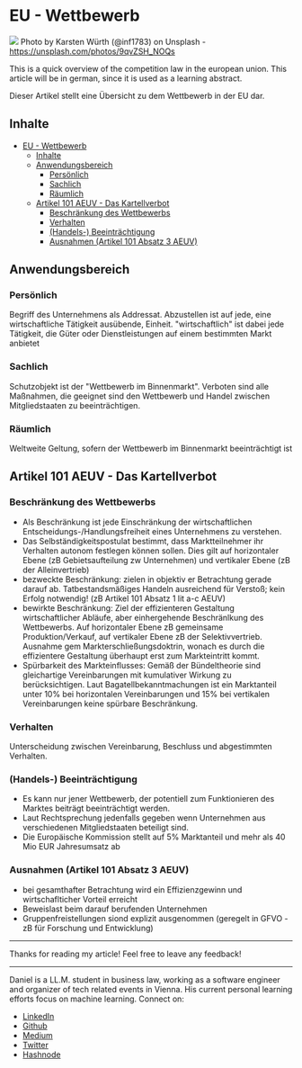 # EU - Wettbewerb
[<img src="https://images.unsplash.com/photo-1482690205767-61deebe15ef7?auto=format&fit=crop&w=2250&q=80">](
https://unsplash.com/photos/9qvZSH_NOQs)
Photo by Karsten Würth (@inf1783) on Unsplash - https://unsplash.com/photos/9qvZSH_NOQs

This is a quick overview of the competition law in the european union. This article will be in german, since it is used as a learning abstract. 

Dieser Artikel stellt eine Übersicht zu dem Wettbewerb in der EU dar.

## Inhalte

<!-- TOC -->

- [EU - Wettbewerb](#eu---wettbewerb)
  - [Inhalte](#inhalte)
  - [Anwendungsbereich](#anwendungsbereich)
    - [Persönlich](#persönlich)
    - [Sachlich](#sachlich)
    - [Räumlich](#räumlich)
  - [Artikel 101 AEUV - Das Kartellverbot](#artikel-101-aeuv---das-kartellverbot)
    - [Beschränkung des Wettbewerbs](#beschränkung-des-wettbewerbs)
    - [Verhalten](#verhalten)
    - [(Handels-) Beeinträchtigung](#handels--beeinträchtigung)
    - [Ausnahmen (Artikel 101 Absatz 3 AEUV)](#ausnahmen-artikel-101-absatz-3-aeuv)

<!-- /TOC -->

## Anwendungsbereich

### Persönlich

Begriff des Unternehmens als Addressat. Abzustellen ist auf jede, eine wirtschaftliche Tätigkeit ausübende, Einheit. "wirtschaftlich" ist dabei jede Tätigkeit, die Güter oder Dienstleistungen auf einem bestimmten Markt anbietet

### Sachlich

Schutzobjekt ist der "Wettbewerb im Binnenmarkt". Verboten sind alle Maßnahmen, die geeignet sind den Wettbewerb und Handel zwischen Mitgliedstaaten zu beeinträchtigen.

### Räumlich 

Weltweite Geltung, sofern der Wettbewerb im Binnenmarkt beeinträchtigt ist

## Artikel 101 AEUV - Das Kartellverbot

### Beschränkung des Wettbewerbs

- Als Beschränkung ist jede Einschränkung der wirtschaftlichen Entscheidungs-/Handlungsfreiheit eines Unternehmens zu verstehen.
- Das Selbständigkeitspostulat bestimmt, dass Marktteilnehmer ihr Verhalten autonom festlegen können sollen. Dies gilt auf horizontaler Ebene (zB Gebietsaufteilung zw Unternehmen) und vertikaler Ebene (zB der Alleinvertrieb)
- bezweckte Beschränkung: zielen in objektiv er Betrachtung gerade darauf ab. Tatbestandsmäßiges Handeln ausreichend für Verstoß; kein Erfolg notwendig! (zB Artikel 101 Absatz 1 lit a-c AEUV)
- bewirkte Beschränkung: Ziel der effizienteren Gestaltung wirtschaftlicher Abläufe, aber einhergehende Beschränlkung des Wettbewerbs. Auf horizontaler Ebene zB gemeinsame Produktion/Verkauf, auf vertikaler Ebene zB der Selektivvertrieb. Ausnahme gem Markterschließungsdoktrin, wonach es durch die effizientere Gestaltung überhaupt erst zum Markteintritt kommt.
-  Spürbarkeit des Markteinflusses: Gemäß der Bündeltheorie sind gleichartige Vereinbarungen mit kumulativer Wirkung zu berücksichtigen. Laut Bagatellbekanntmachungen ist ein Marktanteil unter 10% bei horizontalen Vereinbarungen und 15% bei vertikalen Vereinbarungen keine spürbare Beschränkung.

### Verhalten 

Unterscheidung zwischen Vereinbarung, Beschluss und abgestimmten Verhalten.

### (Handels-) Beeinträchtigung

- Es kann nur jener Wettbewerb, der potentiell zum Funktionieren des Marktes beiträgt beeinträchtigt werden.
- Laut Rechtsprechung jedenfalls gegeben wenn Unternehmen aus verschiedenen Mitgliedstaaten beteiligt sind.
- Die Europäische Kommission stellt auf 5% Marktanteil und mehr als 40 Mio EUR Jahresumsatz ab

### Ausnahmen (Artikel 101 Absatz 3 AEUV)

- bei gesamthafter Betrachtung wird ein Effizienzgewinn und wirtschaflticher Vorteil erreicht
- Beweislast beim darauf berufenden Unternehmen
- Gruppenfreistellungen siond explizit ausgenommen (geregelt in GFVO - zB für Forschung und Entwicklung)






---

Thanks for reading my article! Feel free to leave any feedback! 

---

Daniel is a LL.M. student in business law, working as a software engineer and organizer of tech related events in Vienna. 
His current personal learning efforts focus on machine learning. Connect on:
- [LinkedIn](https://www.linkedin.com/in/createdd) 
- [Github](https://github.com/DDCreationStudios)
- [Medium](https://medium.com/@ddcreationstudi)
- [Twitter](https://twitter.com/DDCreationStudi)
- [Hashnode](https://hashnode.com/@DDCreationStudio)

<!-- Written by Daniel Deutsch (deudan1010@gmail.com) -->